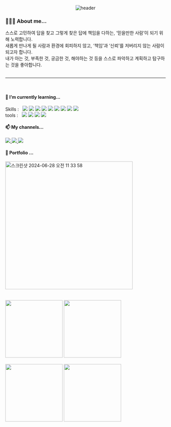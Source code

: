 <div align=center>

  ![header](https://capsule-render.vercel.app/api?type=venom&color=timeAuto&height=300&section=header&text=Hello!&fontSize=75)
  
</div>

<div>
  <h3>🙋🏻‍♀️ About me...</h3>

스스로 고민하여 답을 찾고 그렇게 찾은 답에 책임을 다하는, ‘믿을만한 사람’이 되기 위해 노력합니다. <br/>
새롭게 만나게 될 사람과 환경에 회피하지 않고, ‘책임’과 ‘신뢰’를 저버리지 않는 사람이 되고자 합니다. <br/>
내가 아는 것, 부족한 것, 궁금한 것, 해야하는 것 등을 스스로 파악하고 계획하고 탐구하는 것을 좋아합니다. <br/>
  <br/>
  <hr/>
  <br/>
  <h4>🌱 I’m currently learning...</h4>
  Skills :&nbsp;&nbsp;
  <img src="https://img.shields.io/badge/Java-000000?style=flat-square&logoColor=white" />
  <img src="https://img.shields.io/badge/SpringBoot-6dd33f?style=flat-square&logoColor=white" />
  <img src="https://img.shields.io/badge/JSP/Servlet-d3d3d3?style=flat-square&logoColor=black" />
  <img src="https://img.shields.io/badge/React-61dafb?style=flat-square&logoColor=black" />
  <img src="https://img.shields.io/badge/JavaScript-f7df1e?style=flat-square&logoColor=black" />
  <img src="https://img.shields.io/badge/HTML/CSS-e34f26?style=flat-square&logoColor=white" />
  <img src="https://img.shields.io/badge/Oracle-f80000?style=flat-square&logoColor=white" />
  <img src="https://img.shields.io/badge/MySQL-4479a1?style=flat-square&logoColor=white" />
  <img src="https://img.shields.io/badge/MariaDB-003545?style=flat-square&logoColor=white" />
  <br/>
  tools :&nbsp;&nbsp;
    <img src="https://img.shields.io/badge/Eclipse-2c2255?style=flat-square&logo=eclipseide&logoColor=white" />
    <img src="https://img.shields.io/badge/VSCode-007acc?style=flat-square&logo=visualstudiocode&logoColor=white" />
    <img src="https://img.shields.io/badge/Android Studio-3ddc84?style=flat-square&logo=androidstudio&logoColor=black" />
    <img src="https://img.shields.io/badge/Git-F05032?style=flat-square&logo=Git&logoColor=black" />
  <br/>
  <h4>📫 My channels...</h4>
    <a href="https://github.com/mindyhere?tab=repositories">
      <img src="https://img.shields.io/badge/GitHub-181717?style=flat-square&logo=GitHub&logoColor=white" />
    </a>
    <a href="https://velog.io/@92miindy/posts">
      <img src="https://img.shields.io/badge/Velog-20c997?style=flat-square&logo=Velog&logoColor=white" />
    </a>
    <a href="https://mindyhere.notion.site/f873e1b3db85412c8342fb213c744d2b">
      <img src="https://img.shields.io/badge/Notion-ffffff?style=flat-square&logo=notion&logoColor=black" />
    </a>
  <h4>💬 Portfolio ...</h4>
    <a href="https://docs.google.com/presentation/d/10Em0X_KApXr-J_OzUTj9J0gPptGJ8yH-k99jPsH5KPI/edit?usp=sharing">
      <img width="400" alt="스크린샷 2024-06-28 오전 11 33 58" src="https://github.com/mindyhere/mindyhere/assets/147589193/495b88d8-ebb7-42f0-8e92-4de9a8eb07c3">
    </a>
</div>  
<br/><br/>
<div align=left >
    <img height=180 src="https://github-readme-stats.vercel.app/api?username=mindyhere&show_icons=true" />
    <img height=180 src="https://github-readme-stats.vercel.app/api/top-langs/?username=mindyhere&layout=compact&exclude_repo=python-practice" />
    <br/><br/>
    <img height=180 src="http://mazassumnida.wtf/api/v2/generate_badge?boj=92miindy" />
    <img height=180 src="http://mazandi.herokuapp.com/api?handle=92miindy&theme=warm"/>


</div>


<!--
**mindyhere/mindyhere** is a ✨ _special_ ✨ repository because its `README.md` (this file) appears on your GitHub profile.

Here are some ideas to get you started:

- 🔭 I’m currently working on ...
- 🌱 I’m currently learning ...
- 👯 I’m looking to collaborate on ...
- 🤔 I’m looking for help with ...
- 💬 Ask me about ...
- 📫 How to reach me: ...
- 😄 Pronouns: ...
- ⚡ Fun fact: ...
-->
